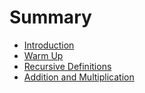 # Summary

* [Introduction](README.md)
* [Warm Up](WarmUp.md)
* [Recursive Definitions](RecursiveDefinitions.md)
* [Addition and Multiplication](PropertiesAddAndMultiply.md)